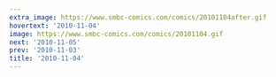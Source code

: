 ```yaml
---
extra_image: https://www.smbc-comics.com/comics/20101104after.gif
hovertext: '2010-11-04'
image: https://www.smbc-comics.com/comics/20101104.gif
next: '2010-11-05'
prev: '2010-11-03'
title: '2010-11-04'
---
```

